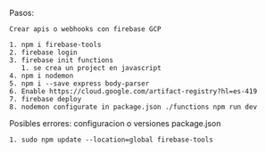 Pasos:

    Crear apis o webhooks con firebase GCP

    1. npm i firebase-tools
    2. firebase login
    3. firebase init functions
       1. se crea un project en javascript
    4. npm i nodemon
    5. npm i --save express body-parser
    6. Enable https://cloud.google.com/artifact-registry?hl=es-419
    7. firebase deploy
    8. nodemon configurate in package.json ./functions npm run dev

Posibles errores: configuracion o versiones package.json

    1. sudo npm update --location=global firebase-tools
